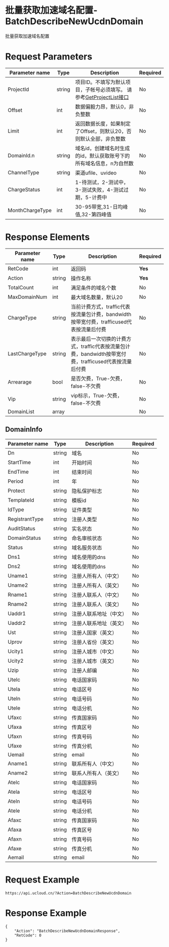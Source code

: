 # 批量获取加速域名配置-BatchDescribeNewUcdnDomain

批量获取加速域名配置

# Request Parameters
|Parameter name|Type|Description|Required|
|---|---|---|---|
|ProjectId|string|项目ID。不填写为默认项目，子帐号必须填写。 请参考[GetProjectList接口](../summary/get_project_list.html)|No|
|Offset|int|数据偏毅力昂，默认0，非负整数|No|
|Limit|int|返回数据长度，如果制定了Offset，则默认20，否则默认全部，非负整数|No|
|DomainId.n|string|域名id，创建域名时生成的id，默认获取账号下的所有域名信息，n为自然数|No|
|ChannelType|string|渠道ufile、uvideo|No|
|ChargeStatus|int|1-待测试，2-测试中，3-测试失败，4-测试过期，5-计费中|No|
|MonthChargeType|int|30-95带宽,31-日均峰值,32-第四峰值|No|

# Response Elements
|Parameter name|Type|Description|Required|
|---|---|---|---|
|RetCode|int|返回码|**Yes**|
|Action|string|操作名称|**Yes**|
|TotalCount|int|满足条件的域名个数|No|
|MaxDomainNum|int|最大域名数量，默认20|No|
|ChargeType|string|当前计费方式，traffic代表按流量包计费，bandwidth按带宽付费，trafficused代表按流量后付费|No|
|LastChargeType|string|表示最后一次切换的计费方式，traffic代表按流量包计费，bandwidth按带宽付费，trafficused代表按流量后付费|No|
|Arrearage|bool|是否欠费，True-欠费，false-不欠费|No|
|Vip|string|vip标示，True-欠费，false-不欠费|No|
|DomainList|array||No|

## DomainInfo
|Parameter name|Type|Description|Required|
|---|---|---|---|
|Dn|string|域名|No|
|StartTime|int|开始时间|No|
|EndTime|int|结束时间|No|
|Period|int|年|No|
|Protect|string|隐私保护标志|No|
|TemplateId|string|模板id|No|
|IdType|string|证件类型|No|
|RegistrantType|string|注册人类型|No|
|AuditStatus|string|实名状态|No|
|DomainStatus|string|命名审核状态|No|
|Status|string|域名服务状态|No|
|Dns1|string|域名使用的dns|No|
|Dns2|string|域名使用的dns|No|
|Uname1|string|注册人所有人（中文）|No|
|Uname2|string|注册人所有人（英文）|No|
|Rname1|string| 注册人联系人（中文）|No|
|Rname2|string|注册人联系人（英文）|No|
|Uaddr1|string|注册人联系地址（中文）|No|
|Uaddr2|string|注册人联系地址（英文）|No|
|Ust|string|注册人国家（英文）|No|
|Uprov|string| 注册人省份（英文）|No|
|Ucity1|string|注册人城市（中文）|No|
|Ucity2|string|  注册人城市（英文）|No|
|Uzip|string|注册人邮编|No|
|Utelc|string|电话国家码|No|
|Utela|string|电话区号|No|
|Uteln|string|电话号码|No|
|Utele|string|电话分机|No|
|Ufaxc|string|传真国家码|No|
|Ufaxa|string|传真区号|No|
|Ufaxn|string|传真号码|No|
|Ufaxe|string|传真分机|No|
|Uemail|string|email|No|
|Aname1|string|联系所有人（中文）|No|
|Aname2|string|联系人所有人（英文）|No|
|Atelc|string|电话国家码|No|
|Atela|string|电话区号|No|
|Ateln|string|电话号码|No|
|Atele|string|电话分机|No|
|Afaxc|string|传真国家码|No|
|Afaxa|string|传真区号|No|
|Afaxn|string|传真号码|No|
|Afaxe|string|传真分机|No|
|Aemail|string|email|No|

# Request Example
```
https://api.ucloud.cn/?Action=BatchDescribeNewUcdnDomain
```

# Response Example
```
{
    "Action": "BatchDescribeNewUcdnDomainResponse", 
    "RetCode": 0
}
```

